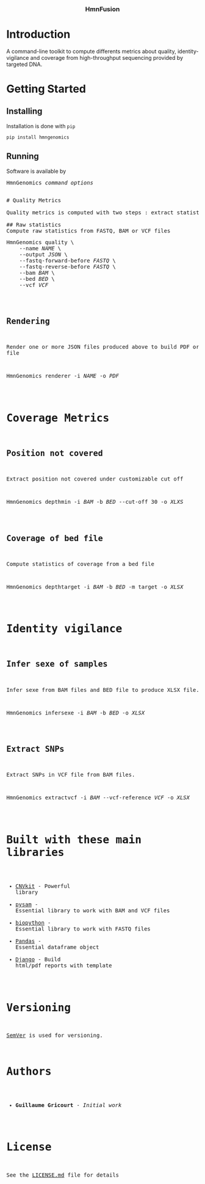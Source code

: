 <h3 align=center>HmnFusion</h3>

# Introduction
A command-line toolkit to compute differents metrics about quality, identity-vigilance and coverage from high-throughput sequencing provided by targeted DNA.

# Getting Started

## Installing
Installation is done with `pip`
```bash
pip install hmngenomics
```

## Running
Software is available by
<pre>HmnGenomics <i>command</i> <i>options</i><pre>

# Quality Metrics

Quality metrics is computed with two steps : extract statistics to produce JSON file and rendering

## Raw statistics
Compute raw statistics from FASTQ, BAM or VCF files
<pre>
HmnGenomics quality \
    --name <i>NAME</i> \
    --output <i>JSON</i> \
    --fastq-forward-before <i>FASTQ</i> \
    --fastq-reverse-before <i>FASTQ</i> \
    --bam <i>BAM</i> \
    --bed <i>BED</i> \
    --vcf <i>VCF</i>
</pre>

## Rendering
Render one or more JSON files produced above to build PDF or HTML file
<pre>HmnGenomics renderer -i <i>NAME</i> -o <i>PDF</i></pre>

# Coverage Metrics

## Position not covered
Extract position not covered under customizable cut off
<pre>HmnGenomics depthmin -i <i>BAM</i> -b <i>BED</i> --cut-off 30 -o <i>XLXS</i></pre>

## Coverage of bed file
Compute statistics of coverage from a bed file
<pre>HmnGenomics depthtarget -i <i>BAM</i> -b <i>BED</i> -m target -o <i>XLSX</i></pre>

# Identity vigilance

## Infer sexe of samples
Infer sexe from BAM files and BED file to produce XLSX file.
<pre>HmnGenomics infersexe -i <i>BAM</i> -b <i>BED</i> -o <i>XLSX</i></pre>

## Extract SNPs
Extract SNPs in VCF file from BAM files.
<pre>HmnGenomics extractvcf -i <i>BAM</i> --vcf-reference <i>VCF</i> -o <i>XLSX</i></pre>

# Built with these main libraries

* [CNVkit](https://github.com/etal/cnvkit) - Powerful library
* [pysam](https://github.com/pysam-developers/pysam) - Essential library to work with BAM and VCF files
* [biopython](https://github.com/biopython/biopython) - Essential library to work with FASTQ files
* [Pandas](https://github.com/pandas-dev/pandas) - Essential dataframe object
* [Django](https://github.com/django/django) - Build html/pdf reports with template

# Versioning

[SemVer](http://semver.org/) is used for versioning.

# Authors

* **Guillaume Gricourt** - *Initial work*

# License

See the [LICENSE.md](LICENSE.md) file for details

